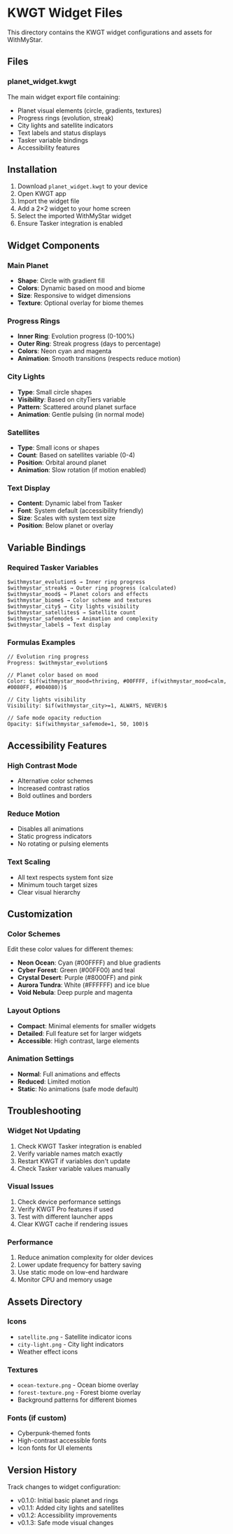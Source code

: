 # KWGT Widget Files

This directory contains the KWGT widget configurations and assets for WithMyStar.

## Files

### planet_widget.kwgt
The main widget export file containing:
- Planet visual elements (circle, gradients, textures)
- Progress rings (evolution, streak)
- City lights and satellite indicators
- Text labels and status displays
- Tasker variable bindings
- Accessibility features

## Installation

1. Download `planet_widget.kwgt` to your device
2. Open KWGT app
3. Import the widget file
4. Add a 2×2 widget to your home screen
5. Select the imported WithMyStar widget
6. Ensure Tasker integration is enabled

## Widget Components

### Main Planet
- **Shape**: Circle with gradient fill
- **Colors**: Dynamic based on mood and biome
- **Size**: Responsive to widget dimensions
- **Texture**: Optional overlay for biome themes

### Progress Rings
- **Inner Ring**: Evolution progress (0-100%)
- **Outer Ring**: Streak progress (days to percentage)
- **Colors**: Neon cyan and magenta
- **Animation**: Smooth transitions (respects reduce motion)

### City Lights
- **Type**: Small circle shapes
- **Visibility**: Based on cityTiers variable
- **Pattern**: Scattered around planet surface
- **Animation**: Gentle pulsing (in normal mode)

### Satellites
- **Type**: Small icons or shapes
- **Count**: Based on satellites variable (0-4)
- **Position**: Orbital around planet
- **Animation**: Slow rotation (if motion enabled)

### Text Display
- **Content**: Dynamic label from Tasker
- **Font**: System default (accessibility friendly)
- **Size**: Scales with system text size
- **Position**: Below planet or overlay

## Variable Bindings

### Required Tasker Variables
```
$withmystar_evolution$ → Inner ring progress
$withmystar_streak$ → Outer ring progress (calculated)
$withmystar_mood$ → Planet colors and effects
$withmystar_biome$ → Color scheme and textures
$withmystar_city$ → City lights visibility
$withmystar_satellites$ → Satellite count
$withmystar_safemode$ → Animation and complexity
$withmystar_label$ → Text display
```

### Formulas Examples
```
// Evolution ring progress
Progress: $withmystar_evolution$

// Planet color based on mood
Color: $if(withmystar_mood=thriving, #00FFFF, if(withmystar_mood=calm, #0080FF, #004080))$

// City lights visibility
Visibility: $if(withmystar_city>=1, ALWAYS, NEVER)$

// Safe mode opacity reduction
Opacity: $if(withmystar_safemode=1, 50, 100)$
```

## Accessibility Features

### High Contrast Mode
- Alternative color schemes
- Increased contrast ratios
- Bold outlines and borders

### Reduce Motion
- Disables all animations
- Static progress indicators
- No rotating or pulsing elements

### Text Scaling
- All text respects system font size
- Minimum touch target sizes
- Clear visual hierarchy

## Customization

### Color Schemes
Edit these color values for different themes:
- **Neon Ocean**: Cyan (#00FFFF) and blue gradients
- **Cyber Forest**: Green (#00FF00) and teal
- **Crystal Desert**: Purple (#8000FF) and pink
- **Aurora Tundra**: White (#FFFFFF) and ice blue
- **Void Nebula**: Deep purple and magenta

### Layout Options
- **Compact**: Minimal elements for smaller widgets
- **Detailed**: Full feature set for larger widgets
- **Accessible**: High contrast, large elements

### Animation Settings
- **Normal**: Full animations and effects
- **Reduced**: Limited motion
- **Static**: No animations (safe mode default)

## Troubleshooting

### Widget Not Updating
1. Check KWGT Tasker integration is enabled
2. Verify variable names match exactly
3. Restart KWGT if variables don't update
4. Check Tasker variable values manually

### Visual Issues
1. Check device performance settings
2. Verify KWGT Pro features if used
3. Test with different launcher apps
4. Clear KWGT cache if rendering issues

### Performance
1. Reduce animation complexity for older devices
2. Lower update frequency for battery saving
3. Use static mode on low-end hardware
4. Monitor CPU and memory usage

## Assets Directory

### Icons
- `satellite.png` - Satellite indicator icons
- `city-light.png` - City light indicators
- Weather effect icons

### Textures
- `ocean-texture.png` - Ocean biome overlay
- `forest-texture.png` - Forest biome overlay
- Background patterns for different biomes

### Fonts (if custom)
- Cyberpunk-themed fonts
- High-contrast accessible fonts
- Icon fonts for UI elements

## Version History

Track changes to widget configuration:
- v0.1.0: Initial basic planet and rings
- v0.1.1: Added city lights and satellites
- v0.1.2: Accessibility improvements
- v0.1.3: Safe mode visual changes